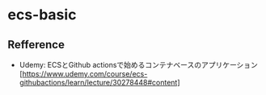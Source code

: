 # ecs-basic

## Refference

- Udemy: ECSとGithub actionsで始めるコンテナベースのアプリケーション  
[https://www.udemy.com/course/ecs-githubactions/learn/lecture/30278448#content]
